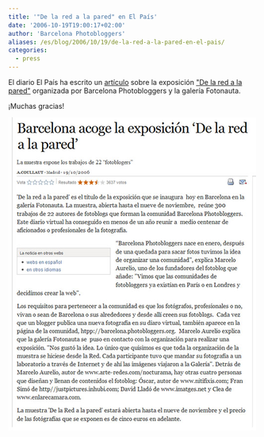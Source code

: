 ```yaml
---
title: '"De la red a la pared" en El País'
date: '2006-10-19T19:00:17+02:00'
author: 'Barcelona Photobloggers'
aliases: /es/blog/2006/10/19/de-la-red-a-la-pared-en-el-pais/
categories:
  - press
---
```


El diario El País ha escrito
un <a href="http://tecnologia.elpais.com/tecnologia/2006/10/19/actualidad/1161246483_850215.html">artículo</a> sobre la
exposición <a href="http://barcelonaphotobloggers.org/2006/10/16/exposicion-de-la-red-a-la-pared/">"De la red a la
pared"</a> organizada por Barcelona Photobloggers y la galería Fotonauta. 

¡Muchas gracias!

[![elpais.es.jpg](elpais.es.jpg)](http://tecnologia.elpais.com/tecnologia/2006/10/19/actualidad/1161246483_850215.html)